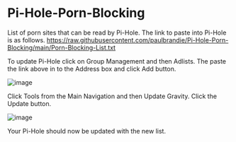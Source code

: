 # Pi-Hole-Porn-Blocking
List of porn sites that can be read by Pi-Hole.
The link to paste into Pi-Hole is as follows.
https://raw.githubusercontent.com/paulbrandie/Pi-Hole-Porn-Blocking/main/Porn-Blocking-List.txt

To update Pi-Hole click on Group Management and then Adlists. The paste the link above in to the Address box and click Add button.

![image](https://user-images.githubusercontent.com/26074836/117903369-50470600-b2c7-11eb-822e-2dd1c951493b.png)

Click Tools from the Main Navigation and then Update Gravity. Click the Update button. 

![image](https://user-images.githubusercontent.com/26074836/117903862-3b1ea700-b2c8-11eb-840c-986b184a46e1.png)

Your Pi-Hole should now be updated with the new list.

